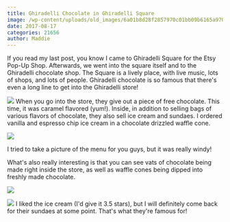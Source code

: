 ```yaml
---
title: Ghiradelli Chocolate in Ghiradelli Square
image: /wp-content/uploads/old_images/6a01b8d28f2857970c01bb09b6165a970d-pi.jpg
date: 2017-08-17
categories: 21656
author: Maddie
---
```


If you read my last post, you know I came to Ghiradelli Square for the Etsy Pop-Up Shop. Afterwards, we went into the square itself and to the Ghiradelli chocolate shop. The Square is a lively place, with live music, lots of shops, and lots of people. Ghiradelli chocolate is so famous that there's even a long line to get into the Ghiradelli store!

![](/old_images/6a01b8d28f2857970c01bb09b61676970d-pi.jpg)
When you go into the store, they give out a piece of free chocolate. This time, it was caramel flavored (yum!). Inside, in addition to selling bags of various flavors of chocolate, they also sell ice cream and sundaes. I ordered vanilla and espresso chip ice cream in a chocolate drizzled waffle cone.


![](/old_images/6a01b8d28f2857970c01b8d29d242a970c-pi.jpg)

I tried to take a picture of the menu for you guys, but it was really windy!

What's also really interesting is that you can see vats of chocolate being made right inside the store, as well as waffle cones being dipped into freshly made chocolate.


![](/old_images/6a01b8d28f2857970c01bb09b616c4970d-pi.jpg)

![](/old_images/6a01b8d28f2857970c01b7c912db80970b-pi.jpg)
I liked the ice cream (I'd give it 3.5 stars), but I will definitely come back for their sundaes at some point. That's what they're famous for!
